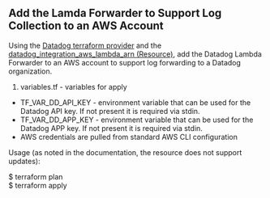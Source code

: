 Add the Lamda Forwarder to Support Log Collection to an AWS Account
--

Using the
[Datadog terraform provider](https://registry.terraform.io/providers/DataDog/datadog/latest/docs)
 and the [datadog_integration_aws_lambda_arn (Resource)](https://registry.terraform.io/providers/DataDog/datadog/latest/docs/resources/integration_aws_lambda_arn), add the Datadog Lambda Forwarder
 to an AWS account to support log forwarding to a Datadog organization.  

1) variables.tf - variables for apply  
  - TF_VAR_DD_API_KEY - environment variable that can be used for the Datadog
    API key.  If not present it is required via stdin.  
  - TF_VAR_DD_APP_KEY - environment variable that can be used for the Datadog
    APP key.  If not present it is required via stdin.  
  - AWS credentials are pulled from standard AWS CLI configuration  

Usage (as noted in the documentation, the resource does not support updates):  

$ terraform plan  
$ terraform apply  
